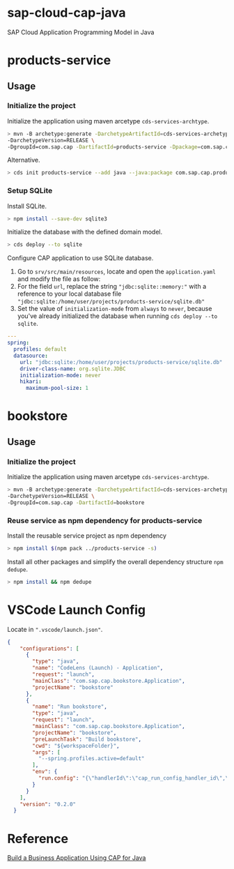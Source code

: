 # sap-cloud-cap-java
SAP Cloud Application Programming Model in Java

# products-service

## Usage

### Initialize the project

Initialize the application using maven arcetype `cds-services-archtype`.

```bash
> mvn -B archetype:generate -DarchetypeArtifactId=cds-services-archetype -DarchetypeGroupId=com.sap.cds \
-DarchetypeVersion=RELEASE \
-DgroupId=com.sap.cap -DartifactId=products-service -Dpackage=com.sap.cap.productsservice
```

Alternative.

```bash
> cds init products-service --add java --java:package com.sap.cap.productsservice
```

### Setup SQLite

Install SQLite.

```bash
> npm install --save-dev sqlite3
```

Initialize the database with the defined domain model.

```bash
> cds deploy --to sqlite
```

Configure CAP application to use SQLite database.

1. Go to `srv/src/main/resources`, locate and open the `application.yaml` and modify the file as follow:
2. For the field `url`, replace the string `"jdbc:sqlite::memory:"` with a reference to your local database file `"jdbc:sqlite:/home/user/projects/products-service/sqlite.db"`
3. Set the value of `initialization-mode` from `always` to `never`, because you've already initialized the database when running `cds deploy --to sqlite`.

```yaml
---
spring:
  profiles: default
  datasource:
    url: "jdbc:sqlite:/home/user/projects/products-service/sqlite.db"
    driver-class-name: org.sqlite.JDBC
    initialization-mode: never
    hikari:
      maximum-pool-size: 1
```

# bookstore

## Usage

### Initialize the project

Initialize the application using maven arcetype `cds-services-archtype`.

```bash
> mvn -B archetype:generate -DarchetypeArtifactId=cds-services-archetype -DarchetypeGroupId=com.sap.cds \
-DarchetypeVersion=RELEASE \
-DgroupId=com.sap.cap -DartifactId=bookstore
```

### Reuse service as npm dependency for products-service

Install the reusable service project as npm dependency

```bash
> npm install $(npm pack ../products-service -s)
```

Install all other packages and simplify the overall dependency structure `npm dedupe`.

```bash
> npm install && npm dedupe
```

# VSCode Launch Config

Locate in `".vscode/launch.json"`.

```json
{
    "configurations": [
      {
        "type": "java",
        "name": "CodeLens (Launch) - Application",
        "request": "launch",
        "mainClass": "com.sap.cap.bookstore.Application",
        "projectName": "bookstore"
      },
      {
        "name": "Run bookstore",
        "type": "java",
        "request": "launch",
        "mainClass": "com.sap.cap.bookstore.Application",
        "projectName": "bookstore",
        "preLaunchTask": "Build bookstore",
        "cwd": "${workspaceFolder}",
        "args": [
          "--spring.profiles.active=default"
        ],
        "env": {
          "run.config": "{\"handlerId\":\"cap_run_config_handler_id\",\"runnableId\":\"{\\\"projectPath\\\":\\\"/path_to_bookstore\\\",\\\"profileName\\\":\\\"default\\\"}\"}"
        }
      }
    ],
    "version": "0.2.0"
  }
```

# Reference

[Build a Business Application Using CAP for Java](https://developers.sap.com/mission.cap-java-app.html)